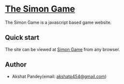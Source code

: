 # [The Simon Game](https://akshat-0008.github.io/The-Simon-Game/)
The Simon Game is a javascript based game website.

## Quick start

The site can be viewed at [Simon Game](https://akshat-0008.github.io/The-Simon-Game/) from any browser.

## Author

* Akshat Pandey(email: akshatp454@gmail.com)
